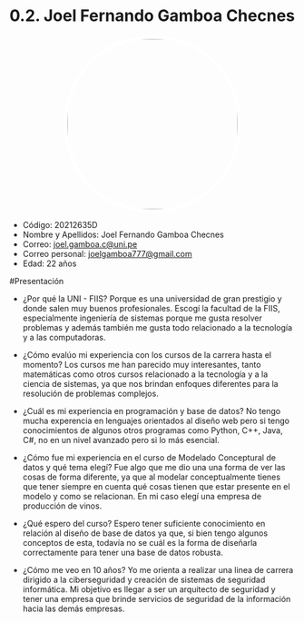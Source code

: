# 0.2. Joel Fernando Gamboa Checnes

<img src="" alt="Joel" style="display: block; margin: 10px auto; width: 300px; border-radius: 150px; border: 5px solid #fff;">

- Código: 20212635D
- Nombre y Apellidos: Joel Fernando Gamboa Checnes
- Correo: joel.gamboa.c@uni.pe
- Correo personal: joelgamboa777@gmail.com
- Edad: 22 años

#Presentación

- ¿Por qué la UNI - FIIS?
  Porque es una universidad de gran prestigio y donde salen muy buenos profesionales. Escogí la facultad de la FIIS, especialmente ingeniería de sistemas porque me gusta resolver problemas y además también me gusta todo relacionado a la tecnología y a las computadoras. 

- ¿Cómo evalúo mi experiencia con los cursos de la carrera hasta el momento?
  Los cursos me han parecido muy interesantes, tanto matemáticas como otros cursos relacionado a la tecnología  y a la ciencia de sistemas, ya que nos brindan enfoques diferentes para la resolución de problemas complejos. 

- ¿Cuál es mi experiencia en programación y base de datos?
  No tengo mucha experencia en lenguajes orientados al diseño web pero si tengo conocimientos de algunos otros programas como Python, C++, Java, C#, no en un nivel avanzado pero si lo más esencial.  

- ¿Cómo fue mi experiencia en el curso de Modelado Conceptural de datos y qué tema elegí?
  Fue algo que me dio una una forma de ver las cosas de forma diferente, ya que al modelar conceptualmente tienes que tener siempre en cuenta qué cosas tienen que estar presente en el modelo y como se relacionan. En mi caso elegí una empresa de producción de vinos. 

- ¿Qué espero del curso?
  Espero tener suficiente conocimiento en relación al diseño de base de datos ya que, si bien tengo algunos conceptos de esta, todavía no se cuál es la forma de diseñarla correctamente para tener una base de datos robusta.

- ¿Cómo me veo en 10 años?
  Yo me orienta a realizar una linea de carrera dirigido a la ciberseguridad y creación de sistemas de seguridad informática. Mi objetivo es llegar a ser un arquitecto de seguridad y tener una empresa que brinde servicios de seguridad de la información hacia las demás empresas. 

